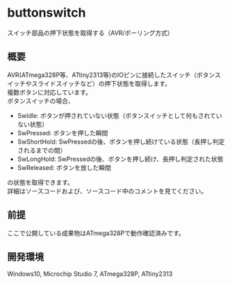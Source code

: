 # buttonswitch
スイッチ部品の押下状態を取得する（AVR/ポーリング方式）

## 概要
AVR(ATmega328P等、ATtiny2313等)のIOピンに接続したスイッチ（ボタンスイッチやスライドスイッチなど）の押下状態を取得します。  
複数ボタンに対応しています。  
ボタンスイッチの場合、
- SwIdle: ボタンが押されていない状態（ボタンスイッチとして何もされていない状態）
- SwPressed: ボタンを押した瞬間
- SwShortHold: SwPressedの後、ボタンを押し続けている状態（長押し判定されるまでの間）
- SwLongHold: SwPressedの後、ボタンを押し続け、長押し判定された状態
- SwReleased: ボタンを放した瞬間

の状態を取得できます。  
詳細はソースコードおよび、ソースコード中のコメントを見てください。

## 前提
ここで公開している成果物はATmega328Pで動作確認済みです。

## 開発環境
Windows10, Microchip Studio 7, ATmega328P, ATtiny2313
